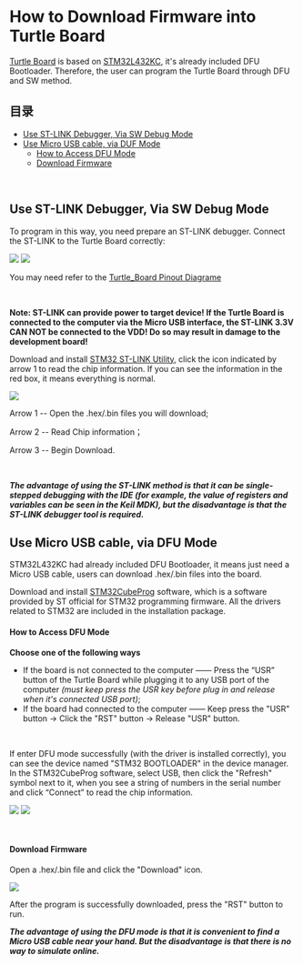 # How to Download Firmware into Turtle Board 

[Turtle Board](https://heltec.org/project/turtle-board/) is based on [STM32L432KC](https://www.st.com/resource/en/datasheet/stm32l432KC.pdf), it's already included DFU Bootloader. Therefore, the user can program the Turtle Board through DFU and SW method.

## 目录

- [Use ST-LINK Debugger, Via SW Debug Mode](#Use-ST-LINK-Debugger,-Via-SW-Debug-Mode)
- [Use Micro USB cable, via DUF Mode](#Use-Micro-USB-cable,-via-DUF-Mode)
  - [How to Access DFU Mode](#How-to-Access-DFU-Mode)
  - [Download Firmware](#Download-Firmware)

&nbsp;

## Use ST-LINK Debugger, Via SW Debug Mode

To program in this way, you need prepare an ST-LINK debugger. Connect the ST-LINK to the Turtle Board correctly:

<img src="img/how_to_download_firmware_into_Turtle_Board/01.png">

<img src="img/how_to_download_firmware_into_Turtle_Board/02.png">

You may need refer to the [Turtle_Board Pinout Diagrame](https://docs.heltec.cn/download/Turtle_Board.pdf)

&nbsp;

**Note: ST-LINK can provide power to target device! If the Turtle Board is connected to the computer via the Micro USB interface, the ST-LINK 3.3V CAN NOT be connected to the VDD! Do so may result in damage to the development board!**

Download and install [STM32 ST-LINK Utility](https://www.st.com/content/st_com/en/products/development-tools/software-development-tools/stm32-software-development-tools/stm32-programmers/stsw-link004.html), click the icon indicated by arrow 1 to read the chip information. If you can see the information in the red box, it means everything is normal.

<img src="img/how_to_download_firmware_into_Turtle_Board/03.png">



Arrow 1 -- Open the .hex/.bin files you will download;

Arrow 2 -- Read Chip information；

Arrow 3 -- Begin Download.

&nbsp;

***The advantage of using the ST-LINK method is that it can be single-stepped debugging with the IDE (for example, the value of registers and variables can be seen in the Keil MDK), but the disadvantage is that the ST-LINK debugger tool is required.***



## Use Micro USB cable, via DFU Mode

STM32L432KC had already included DFU Bootloader, it means just need a Micro USB cable, users can download .hex/.bin files into the board.

Download and install [STM32CubeProg](https://www.st.com/content/st_com/en/products/development-tools/software-development-tools/stm32-software-development-tools/stm32-programmers/stm32cubeprog.html) software, which is a software provided by ST official for STM32 programming firmware. All the drivers related to STM32 are included in the installation package.

#### How to Access DFU Mode

**Choose one of the following ways**

- If the board is not connected to the computer —— Press the “USR” button of the Turtle Board while plugging it to any USB port of the computer *(must keep press the USR key before plug in and release when it's connected USB port)*;
- If the board had connected to the computer —— Keep press the "USR" button → Click the "RST" button → Release "USR" button.

&nbsp;

If enter DFU mode successfully (with the driver is installed correctly), you can see the device named "STM32 BOOTLOADER" in the device manager. In the STM32CubeProg software, select USB, then click the "Refresh" symbol next to it, when you see a string of numbers in the serial number and click “Connect” to read the chip information.

<img src="img/how_to_download_firmware_into_Turtle_Board/04.png">
<img src="img/how_to_download_firmware_into_Turtle_Board/05.png">

&nbsp;

#### Download Firmware

Open a .hex/.bin file and click the "Download" icon.

<img src="img/how_to_download_firmware_into_Turtle_Board/06.png">

After the program is successfully downloaded, press the "RST" button to run.



***The advantage of using the DFU mode is that it is convenient to find a Micro USB cable near your hand. But the disadvantage is that there is no way to simulate online.***